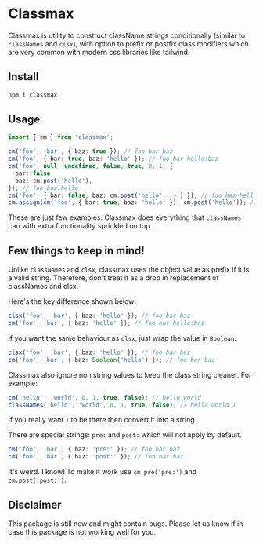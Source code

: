 # Classmax

Classmax is utility to construct className strings conditionally (similar to `classNames` and `clsx`), with option to prefix or postfix class modifiers which are very common with modern css libraries like tailwind.

## Install

```sh
npm i classmax
```

## Usage

```ts
import { cm } from 'classmax';

cm('foo', 'bar', { baz: true }); // foo bar baz
cm('foo', { bar: true, baz: 'hello' }); // foo bar hello:baz
cm('foo', null, undefined, false, true, 0, 1, {
  bar: false,
  baz: cm.post('hello'),
}); // foo baz:hello
cm('foo', { bar: false, baz: cm.post('hello', '~') }); // foo baz~hello
cm.assign(cm('foo', { bar: true, baz: 'hello' }), cm.post('hello')); // foo:hello bar:hello hello:baz:hello
```

These are just few examples. Classmax does everything that `classNames` can with extra functionality sprinkled on top.

## Few things to keep in mind!

Unlike `classNames` and `clsx`, classmax uses the object value as prefix if it is a valid string. Therefore, don't treat it as a drop in replacement of classNames and clsx.

Here's the key difference shown below:

```ts
clsx('foo', 'bar', { baz: 'hello' }); // foo bar baz
cm('foo', 'bar', { baz: 'hello' }); // foo bar hello:baz
```

If you want the same behaviour as `clsx`, just wrap the value in `Boolean`.

```ts
clsx('foo', 'bar', { baz: 'hello' }); // foo bar baz
cm('foo', 'bar', { baz: Boolean('hello') }); // foo bar baz
```

Classmax also ignore non string values to keep the class string cleaner. For example:

```ts
cm('hello', 'world', 0, 1, true, false); // hello world
classNames('hello', 'world', 0, 1, true, false); // hello world 1
```

If you really want `1` to be there then convert it into a string.

There are special strings: `pre:` and `post:` which will not apply by default.

```ts
cm('foo', 'bar', { baz: 'pre:' }); // foo bar baz
cm('foo', 'bar', { baz: 'post:' }); // foo bar baz
```

It's weird. I know! To make it work use `cm.pre('pre:')` and `cm.post('post:')`.

## Disclaimer

This package is still new and might contain bugs. Please let us know if in case this package is not working well for you.
